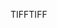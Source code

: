 <span data-ttu-id="a0faa-101">TIFF</span><span class="sxs-lookup"><span data-stu-id="a0faa-101">TIFF</span></span>